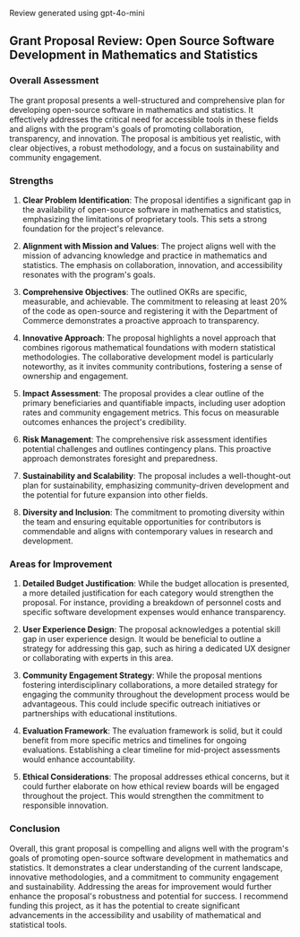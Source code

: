 Review generated using gpt-4o-mini

## Grant Proposal Review: Open Source Software Development in Mathematics and Statistics

### Overall Assessment
The grant proposal presents a well-structured and comprehensive plan for developing open-source software in mathematics and statistics. It effectively addresses the critical need for accessible tools in these fields and aligns with the program's goals of promoting collaboration, transparency, and innovation. The proposal is ambitious yet realistic, with clear objectives, a robust methodology, and a focus on sustainability and community engagement.

### Strengths

1. **Clear Problem Identification**: The proposal identifies a significant gap in the availability of open-source software in mathematics and statistics, emphasizing the limitations of proprietary tools. This sets a strong foundation for the project's relevance.

2. **Alignment with Mission and Values**: The project aligns well with the mission of advancing knowledge and practice in mathematics and statistics. The emphasis on collaboration, innovation, and accessibility resonates with the program's goals.

3. **Comprehensive Objectives**: The outlined OKRs are specific, measurable, and achievable. The commitment to releasing at least 20% of the code as open-source and registering it with the Department of Commerce demonstrates a proactive approach to transparency.

4. **Innovative Approach**: The proposal highlights a novel approach that combines rigorous mathematical foundations with modern statistical methodologies. The collaborative development model is particularly noteworthy, as it invites community contributions, fostering a sense of ownership and engagement.

5. **Impact Assessment**: The proposal provides a clear outline of the primary beneficiaries and quantifiable impacts, including user adoption rates and community engagement metrics. This focus on measurable outcomes enhances the project's credibility.

6. **Risk Management**: The comprehensive risk assessment identifies potential challenges and outlines contingency plans. This proactive approach demonstrates foresight and preparedness.

7. **Sustainability and Scalability**: The proposal includes a well-thought-out plan for sustainability, emphasizing community-driven development and the potential for future expansion into other fields.

8. **Diversity and Inclusion**: The commitment to promoting diversity within the team and ensuring equitable opportunities for contributors is commendable and aligns with contemporary values in research and development.

### Areas for Improvement

1. **Detailed Budget Justification**: While the budget allocation is presented, a more detailed justification for each category would strengthen the proposal. For instance, providing a breakdown of personnel costs and specific software development expenses would enhance transparency.

2. **User Experience Design**: The proposal acknowledges a potential skill gap in user experience design. It would be beneficial to outline a strategy for addressing this gap, such as hiring a dedicated UX designer or collaborating with experts in this area.

3. **Community Engagement Strategy**: While the proposal mentions fostering interdisciplinary collaborations, a more detailed strategy for engaging the community throughout the development process would be advantageous. This could include specific outreach initiatives or partnerships with educational institutions.

4. **Evaluation Framework**: The evaluation framework is solid, but it could benefit from more specific metrics and timelines for ongoing evaluations. Establishing a clear timeline for mid-project assessments would enhance accountability.

5. **Ethical Considerations**: The proposal addresses ethical concerns, but it could further elaborate on how ethical review boards will be engaged throughout the project. This would strengthen the commitment to responsible innovation.

### Conclusion
Overall, this grant proposal is compelling and aligns well with the program's goals of promoting open-source software development in mathematics and statistics. It demonstrates a clear understanding of the current landscape, innovative methodologies, and a commitment to community engagement and sustainability. Addressing the areas for improvement would further enhance the proposal's robustness and potential for success. I recommend funding this project, as it has the potential to create significant advancements in the accessibility and usability of mathematical and statistical tools.